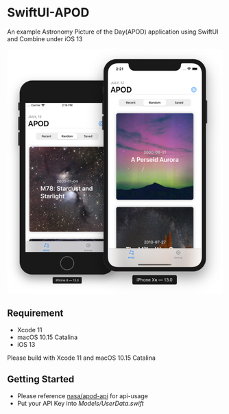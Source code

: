 # SwiftUI-APOD

An example Astronomy Picture of the Day(APOD) application using SwiftUI and Combine under iOS 13

![iPhone 8](./images/Group.png)

## Requirement

* Xcode 11
* macOS 10.15 Catalina
* iOS 13

Please build with Xcode 11 and macOS 10.15 Catalina

## Getting Started

* Please reference [nasa/apod-api](https://github.com/nasa/apod-api) for api-usage
* Put your API Key into *Models/UserData.swift*